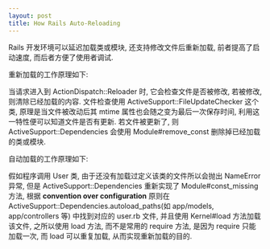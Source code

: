 ```yaml
---
layout: post
title: How Rails Auto-Reloading
---
```


Rails 开发环境可以延迟加载类或模块, 还支持修改文件后重新加载, 前者提高了启动速度, 而后者方便了使用者调试.

重新加载的工作原理如下:

当请求进入到 ActionDispatch::Reloader 时, 它会检查文件是否被修改, 若被修改, 则清除已经加载的内容. 文件检查使用 ActiveSupport::FileUpdateChecker 这个类, 原理是当文件被改动后其 mtime 属性也会随之变为最后一次保存时间, 利用这一特性便可以知道文件是否有更新. 若文件被更新了, 则 ActiveSupport::Dependencies 会使用 Module#remove_const 删除掉已经加载的类或模块.

自动加载的工作原理如下:

假如程序调用 User 类, 由于还没有加载过定义该类的文件所以会抛出 NameError 异常, 但是 ActiveSupport::Dependencies 重新实现了 Module#const\_missing 方法, 根据 **convention over configuration** 原则在 ActiveSupport::Dependencies.autoload\_paths(如 app/models, app/controllers 等) 中找到对应的 user.rb 文件, 并且使用 Kernel#load 方法加载该文件, 之所以使用 load 方法, 而不是常用的 require 方法, 是因为 require 只能加载一次, 而 load 可以重复加载, 从而实现重新加载的目的.
